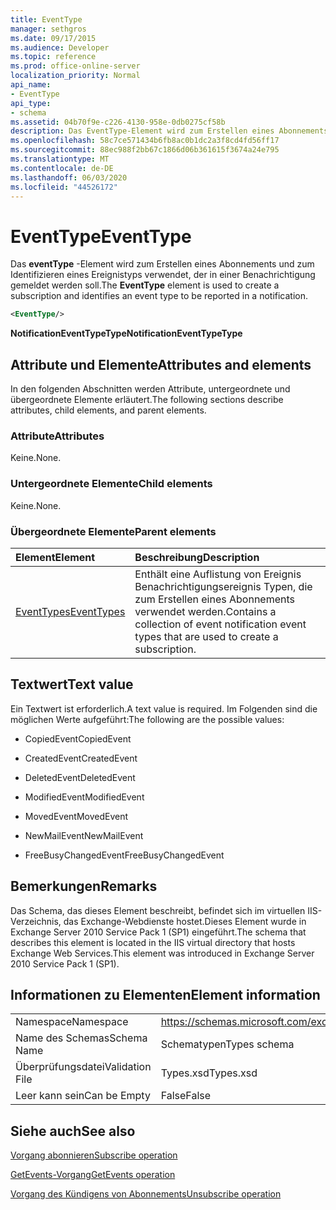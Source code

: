 ```yaml
---
title: EventType
manager: sethgros
ms.date: 09/17/2015
ms.audience: Developer
ms.topic: reference
ms.prod: office-online-server
localization_priority: Normal
api_name:
- EventType
api_type:
- schema
ms.assetid: 04b70f9e-c226-4130-958e-0db0275cf58b
description: Das EventType-Element wird zum Erstellen eines Abonnements und zum Identifizieren eines Ereignistyps verwendet, der in einer Benachrichtigung gemeldet werden soll.
ms.openlocfilehash: 58c7ce571434b6fb8ac0b1dc2a3f8cd4fd56ff17
ms.sourcegitcommit: 88ec988f2bb67c1866d06b361615f3674a24e795
ms.translationtype: MT
ms.contentlocale: de-DE
ms.lasthandoff: 06/03/2020
ms.locfileid: "44526172"
---
```

# <a name="eventtype"></a><span data-ttu-id="3a108-103">EventType</span><span class="sxs-lookup"><span data-stu-id="3a108-103">EventType</span></span>

<span data-ttu-id="3a108-104">Das **eventType** -Element wird zum Erstellen eines Abonnements und zum Identifizieren eines Ereignistyps verwendet, der in einer Benachrichtigung gemeldet werden soll.</span><span class="sxs-lookup"><span data-stu-id="3a108-104">The **EventType** element is used to create a subscription and identifies an event type to be reported in a notification.</span></span> 
  
```xml
<EventType/>
```

 <span data-ttu-id="3a108-105">**NotificationEventTypeType**</span><span class="sxs-lookup"><span data-stu-id="3a108-105">**NotificationEventTypeType**</span></span>
## <a name="attributes-and-elements"></a><span data-ttu-id="3a108-106">Attribute und Elemente</span><span class="sxs-lookup"><span data-stu-id="3a108-106">Attributes and elements</span></span>

<span data-ttu-id="3a108-107">In den folgenden Abschnitten werden Attribute, untergeordnete und übergeordnete Elemente erläutert.</span><span class="sxs-lookup"><span data-stu-id="3a108-107">The following sections describe attributes, child elements, and parent elements.</span></span>
  
### <a name="attributes"></a><span data-ttu-id="3a108-108">Attribute</span><span class="sxs-lookup"><span data-stu-id="3a108-108">Attributes</span></span>

<span data-ttu-id="3a108-109">Keine.</span><span class="sxs-lookup"><span data-stu-id="3a108-109">None.</span></span>
  
### <a name="child-elements"></a><span data-ttu-id="3a108-110">Untergeordnete Elemente</span><span class="sxs-lookup"><span data-stu-id="3a108-110">Child elements</span></span>

<span data-ttu-id="3a108-111">Keine.</span><span class="sxs-lookup"><span data-stu-id="3a108-111">None.</span></span>
  
### <a name="parent-elements"></a><span data-ttu-id="3a108-112">Übergeordnete Elemente</span><span class="sxs-lookup"><span data-stu-id="3a108-112">Parent elements</span></span>

|<span data-ttu-id="3a108-113">**Element**</span><span class="sxs-lookup"><span data-stu-id="3a108-113">**Element**</span></span>|<span data-ttu-id="3a108-114">**Beschreibung**</span><span class="sxs-lookup"><span data-stu-id="3a108-114">**Description**</span></span>|
|:-----|:-----|
|[<span data-ttu-id="3a108-115">EventTypes</span><span class="sxs-lookup"><span data-stu-id="3a108-115">EventTypes</span></span>](eventtypes.md) <br/> |<span data-ttu-id="3a108-116">Enthält eine Auflistung von Ereignis Benachrichtigungsereignis Typen, die zum Erstellen eines Abonnements verwendet werden.</span><span class="sxs-lookup"><span data-stu-id="3a108-116">Contains a collection of event notification event types that are used to create a subscription.</span></span>  <br/> |
   
## <a name="text-value"></a><span data-ttu-id="3a108-117">Textwert</span><span class="sxs-lookup"><span data-stu-id="3a108-117">Text value</span></span>

<span data-ttu-id="3a108-118">Ein Textwert ist erforderlich.</span><span class="sxs-lookup"><span data-stu-id="3a108-118">A text value is required.</span></span> <span data-ttu-id="3a108-119">Im Folgenden sind die möglichen Werte aufgeführt:</span><span class="sxs-lookup"><span data-stu-id="3a108-119">The following are the possible values:</span></span>
  
- <span data-ttu-id="3a108-120">CopiedEvent</span><span class="sxs-lookup"><span data-stu-id="3a108-120">CopiedEvent</span></span>
    
- <span data-ttu-id="3a108-121">CreatedEvent</span><span class="sxs-lookup"><span data-stu-id="3a108-121">CreatedEvent</span></span>
    
- <span data-ttu-id="3a108-122">DeletedEvent</span><span class="sxs-lookup"><span data-stu-id="3a108-122">DeletedEvent</span></span>
    
- <span data-ttu-id="3a108-123">ModifiedEvent</span><span class="sxs-lookup"><span data-stu-id="3a108-123">ModifiedEvent</span></span>
    
- <span data-ttu-id="3a108-124">MovedEvent</span><span class="sxs-lookup"><span data-stu-id="3a108-124">MovedEvent</span></span>
    
- <span data-ttu-id="3a108-125">NewMailEvent</span><span class="sxs-lookup"><span data-stu-id="3a108-125">NewMailEvent</span></span>
    
- <span data-ttu-id="3a108-126">FreeBusyChangedEvent</span><span class="sxs-lookup"><span data-stu-id="3a108-126">FreeBusyChangedEvent</span></span>
    
## <a name="remarks"></a><span data-ttu-id="3a108-127">Bemerkungen</span><span class="sxs-lookup"><span data-stu-id="3a108-127">Remarks</span></span>

<span data-ttu-id="3a108-128">Das Schema, das dieses Element beschreibt, befindet sich im virtuellen IIS-Verzeichnis, das Exchange-Webdienste hostet.Dieses Element wurde in Exchange Server 2010 Service Pack 1 (SP1) eingeführt.</span><span class="sxs-lookup"><span data-stu-id="3a108-128">The schema that describes this element is located in the IIS virtual directory that hosts Exchange Web Services.This element was introduced in Exchange Server 2010 Service Pack 1 (SP1).</span></span>
  
## <a name="element-information"></a><span data-ttu-id="3a108-129">Informationen zu Elementen</span><span class="sxs-lookup"><span data-stu-id="3a108-129">Element information</span></span>

|||
|:-----|:-----|
|<span data-ttu-id="3a108-130">Namespace</span><span class="sxs-lookup"><span data-stu-id="3a108-130">Namespace</span></span>  <br/> |https://schemas.microsoft.com/exchange/services/2006/types  <br/> |
|<span data-ttu-id="3a108-131">Name des Schemas</span><span class="sxs-lookup"><span data-stu-id="3a108-131">Schema Name</span></span>  <br/> |<span data-ttu-id="3a108-132">Schematypen</span><span class="sxs-lookup"><span data-stu-id="3a108-132">Types schema</span></span>  <br/> |
|<span data-ttu-id="3a108-133">Überprüfungsdatei</span><span class="sxs-lookup"><span data-stu-id="3a108-133">Validation File</span></span>  <br/> |<span data-ttu-id="3a108-134">Types.xsd</span><span class="sxs-lookup"><span data-stu-id="3a108-134">Types.xsd</span></span>  <br/> |
|<span data-ttu-id="3a108-135">Leer kann sein</span><span class="sxs-lookup"><span data-stu-id="3a108-135">Can be Empty</span></span>  <br/> |<span data-ttu-id="3a108-136">False</span><span class="sxs-lookup"><span data-stu-id="3a108-136">False</span></span>  <br/> |
   
## <a name="see-also"></a><span data-ttu-id="3a108-137">Siehe auch</span><span class="sxs-lookup"><span data-stu-id="3a108-137">See also</span></span>



[<span data-ttu-id="3a108-138">Vorgang abonnieren</span><span class="sxs-lookup"><span data-stu-id="3a108-138">Subscribe operation</span></span>](subscribe-operation.md)
  
[<span data-ttu-id="3a108-139">GetEvents-Vorgang</span><span class="sxs-lookup"><span data-stu-id="3a108-139">GetEvents operation</span></span>](getevents-operation.md)
  
[<span data-ttu-id="3a108-140">Vorgang des Kündigens von Abonnements</span><span class="sxs-lookup"><span data-stu-id="3a108-140">Unsubscribe operation</span></span>](unsubscribe-operation.md)

